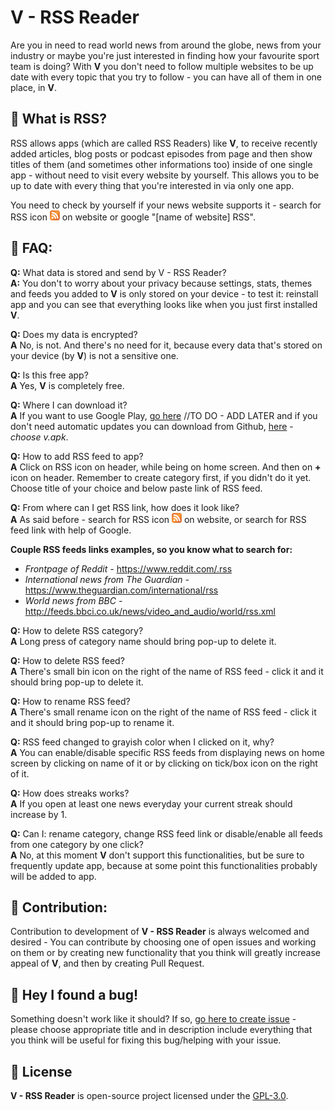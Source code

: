 # V - RSS Reader
Are you in need to read world news from around the globe, news from your industry or maybe you're just interested in finding how your favourite sport team is doing? With **V** you don't need to follow multiple websites to be up date with every topic that you try to follow - you can have all of them in one place, in **V**.

## 📰 What is RSS?
RSS allows apps (which are called RSS Readers) like **V**, to receive recently added articles, blog posts or podcast episodes from page and then show titles of them (and sometimes other informations too) inside of one single app - without need to visit every website by yourself.
This allows you to be up to date with every thing that you're interested in via only one app.

You need to check by yourself if your news website supports it - search for RSS icon
![RSS icon](./feed.png "RSS icon") on website or google "[name of website] RSS".

## 🙋 FAQ:
**Q:** What data is stored and send by V - RSS Reader?\
**A:** You don't to worry about your privacy because settings, stats, themes and feeds you added to **V** is only stored on your device - to test it: reinstall app and you can see that everything looks like when you just first installed **V**.

**Q:** Does my data is encrypted?\
**A** No, is not. And there's no need for it, because every data that's stored on your device (by **V**) is not a sensitive one.

**Q:** Is this free app?\
**A** Yes, **V** is completely free.

**Q:** Where I can download it?\
**A** If you want to use Google Play, [go here]() //TO DO - ADD LATER and if you don't need automatic updates you can download from Github, [here](https://github.com/datguysheepy/v-rss-reader/releases) - *choose v.apk*.

**Q:** How to add RSS feed to app?\
**A** Click on RSS icon on header, while being on home screen. And then on **+** icon on header.
Remember to create category first, if you didn't do it yet. Choose title of your choice and below paste link of RSS feed.

**Q:** From where can I get RSS link, how does it look like?\
**A** As said before - search for RSS icon ![RSS icon](./feed.png "RSS icon") on website, or search for RSS feed link with help of Google.

**Couple RSS feeds links examples, so you know what to search for:**
* *Frontpage of Reddit -* https://www.reddit.com/.rss
* *International news from The Guardian -* https://www.theguardian.com/international/rss
* *World news from BBC -* http://feeds.bbci.co.uk/news/video_and_audio/world/rss.xml

**Q:** How to delete RSS category?\
**A** Long press of category name should bring pop-up to delete it.

**Q:** How to delete RSS feed?\
**A** There's small bin icon on the right of the name of RSS feed - click it and it should bring pop-up to delete it.

**Q:** How to rename RSS feed?\
**A** There's small rename icon on the right of the name of RSS feed - click it and it should bring pop-up to rename it.

**Q:** RSS feed changed to grayish color when I clicked on it, why?\
**A** You can enable/disable specific RSS feeds from displaying news on home screen by clicking on name of it or by clicking on tick/box icon on the right of it.

**Q:** How does streaks works?\
**A** If you open at least one news everyday your current streak should increase by 1. 

**Q:** Can I: rename category, change RSS feed link or disable/enable all feeds from one category by one click?\
**A** No, at this moment **V** don't support this functionalities, but be sure to frequently update app, because at some point this functionalities probably will be added to app.

## 🤝 Contribution:
Contribution to development of **V - RSS Reader** is always welcomed and desired - You can contribute by choosing one of open issues and working on them or by creating new functionality that you think will greatly increase appeal of **V**, and then by creating Pull Request.

## 🐞 Hey I found a bug!
Something doesn't work like it should? If so, [go here to create issue](https://github.com/datguysheepy/v-rss-reader/issues/new) - please choose appropriate title and in description include everything that you think will be useful for fixing this bug/helping with your issue.

## 📝 License 
**V - RSS Reader** is open-source project licensed under the [GPL-3.0](https://github.com/datguysheepy/v-rss-reader/blob/master/LICENSE).